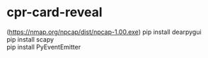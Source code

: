 # cpr-card-reveal

(https://nmap.org/npcap/dist/npcap-1.00.exe)
pip install dearpygui\
pip install scapy\
pip install PyEventEmitter
